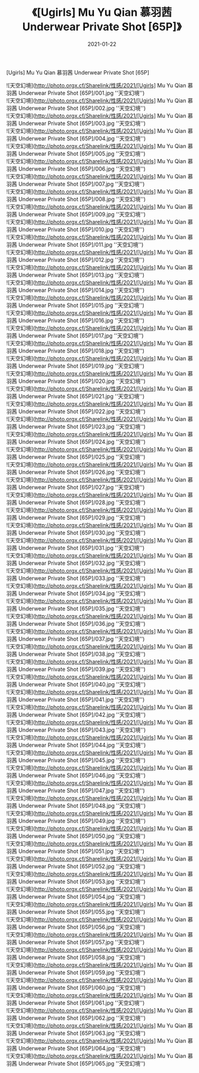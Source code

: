 ﻿---
layout: post
title:  《[Ugirls] Mu Yu Qian 慕羽茜 Underwear Private Shot [65P]》
date:   2021-01-22
img: http://photo.orgx.cf/Sharelink/性感/2021/[Ugirls] Mu Yu Qian 慕羽茜 Underwear Private Shot [65P]/000.jpg
categories: [美女, 性感, 泳衣]
---

[Ugirls] Mu Yu Qian 慕羽茜 Underwear Private Shot [65P]



![天空幻境](http://photo.orgx.cf/Sharelink/性感/2021/[Ugirls] Mu Yu Qian 慕羽茜 Underwear Private Shot [65P]/001.jpg ''天空幻境'') <br>
![天空幻境](http://photo.orgx.cf/Sharelink/性感/2021/[Ugirls] Mu Yu Qian 慕羽茜 Underwear Private Shot [65P]/002.jpg ''天空幻境'') <br>
![天空幻境](http://photo.orgx.cf/Sharelink/性感/2021/[Ugirls] Mu Yu Qian 慕羽茜 Underwear Private Shot [65P]/003.jpg ''天空幻境'') <br>
![天空幻境](http://photo.orgx.cf/Sharelink/性感/2021/[Ugirls] Mu Yu Qian 慕羽茜 Underwear Private Shot [65P]/004.jpg ''天空幻境'') <br>
![天空幻境](http://photo.orgx.cf/Sharelink/性感/2021/[Ugirls] Mu Yu Qian 慕羽茜 Underwear Private Shot [65P]/005.jpg ''天空幻境'') <br>
![天空幻境](http://photo.orgx.cf/Sharelink/性感/2021/[Ugirls] Mu Yu Qian 慕羽茜 Underwear Private Shot [65P]/006.jpg ''天空幻境'') <br>
![天空幻境](http://photo.orgx.cf/Sharelink/性感/2021/[Ugirls] Mu Yu Qian 慕羽茜 Underwear Private Shot [65P]/007.jpg ''天空幻境'') <br>
![天空幻境](http://photo.orgx.cf/Sharelink/性感/2021/[Ugirls] Mu Yu Qian 慕羽茜 Underwear Private Shot [65P]/008.jpg ''天空幻境'') <br>
![天空幻境](http://photo.orgx.cf/Sharelink/性感/2021/[Ugirls] Mu Yu Qian 慕羽茜 Underwear Private Shot [65P]/009.jpg ''天空幻境'') <br>
![天空幻境](http://photo.orgx.cf/Sharelink/性感/2021/[Ugirls] Mu Yu Qian 慕羽茜 Underwear Private Shot [65P]/010.jpg ''天空幻境'') <br>
![天空幻境](http://photo.orgx.cf/Sharelink/性感/2021/[Ugirls] Mu Yu Qian 慕羽茜 Underwear Private Shot [65P]/011.jpg ''天空幻境'') <br>
![天空幻境](http://photo.orgx.cf/Sharelink/性感/2021/[Ugirls] Mu Yu Qian 慕羽茜 Underwear Private Shot [65P]/012.jpg ''天空幻境'') <br>
![天空幻境](http://photo.orgx.cf/Sharelink/性感/2021/[Ugirls] Mu Yu Qian 慕羽茜 Underwear Private Shot [65P]/013.jpg ''天空幻境'') <br>
![天空幻境](http://photo.orgx.cf/Sharelink/性感/2021/[Ugirls] Mu Yu Qian 慕羽茜 Underwear Private Shot [65P]/014.jpg ''天空幻境'') <br>
![天空幻境](http://photo.orgx.cf/Sharelink/性感/2021/[Ugirls] Mu Yu Qian 慕羽茜 Underwear Private Shot [65P]/015.jpg ''天空幻境'') <br>
![天空幻境](http://photo.orgx.cf/Sharelink/性感/2021/[Ugirls] Mu Yu Qian 慕羽茜 Underwear Private Shot [65P]/016.jpg ''天空幻境'') <br>
![天空幻境](http://photo.orgx.cf/Sharelink/性感/2021/[Ugirls] Mu Yu Qian 慕羽茜 Underwear Private Shot [65P]/017.jpg ''天空幻境'') <br>
![天空幻境](http://photo.orgx.cf/Sharelink/性感/2021/[Ugirls] Mu Yu Qian 慕羽茜 Underwear Private Shot [65P]/018.jpg ''天空幻境'') <br>
![天空幻境](http://photo.orgx.cf/Sharelink/性感/2021/[Ugirls] Mu Yu Qian 慕羽茜 Underwear Private Shot [65P]/019.jpg ''天空幻境'') <br>
![天空幻境](http://photo.orgx.cf/Sharelink/性感/2021/[Ugirls] Mu Yu Qian 慕羽茜 Underwear Private Shot [65P]/020.jpg ''天空幻境'') <br>
![天空幻境](http://photo.orgx.cf/Sharelink/性感/2021/[Ugirls] Mu Yu Qian 慕羽茜 Underwear Private Shot [65P]/021.jpg ''天空幻境'') <br>
![天空幻境](http://photo.orgx.cf/Sharelink/性感/2021/[Ugirls] Mu Yu Qian 慕羽茜 Underwear Private Shot [65P]/022.jpg ''天空幻境'') <br>
![天空幻境](http://photo.orgx.cf/Sharelink/性感/2021/[Ugirls] Mu Yu Qian 慕羽茜 Underwear Private Shot [65P]/023.jpg ''天空幻境'') <br>
![天空幻境](http://photo.orgx.cf/Sharelink/性感/2021/[Ugirls] Mu Yu Qian 慕羽茜 Underwear Private Shot [65P]/024.jpg ''天空幻境'') <br>
![天空幻境](http://photo.orgx.cf/Sharelink/性感/2021/[Ugirls] Mu Yu Qian 慕羽茜 Underwear Private Shot [65P]/025.jpg ''天空幻境'') <br>
![天空幻境](http://photo.orgx.cf/Sharelink/性感/2021/[Ugirls] Mu Yu Qian 慕羽茜 Underwear Private Shot [65P]/026.jpg ''天空幻境'') <br>
![天空幻境](http://photo.orgx.cf/Sharelink/性感/2021/[Ugirls] Mu Yu Qian 慕羽茜 Underwear Private Shot [65P]/027.jpg ''天空幻境'') <br>
![天空幻境](http://photo.orgx.cf/Sharelink/性感/2021/[Ugirls] Mu Yu Qian 慕羽茜 Underwear Private Shot [65P]/028.jpg ''天空幻境'') <br>
![天空幻境](http://photo.orgx.cf/Sharelink/性感/2021/[Ugirls] Mu Yu Qian 慕羽茜 Underwear Private Shot [65P]/029.jpg ''天空幻境'') <br>
![天空幻境](http://photo.orgx.cf/Sharelink/性感/2021/[Ugirls] Mu Yu Qian 慕羽茜 Underwear Private Shot [65P]/030.jpg ''天空幻境'') <br>
![天空幻境](http://photo.orgx.cf/Sharelink/性感/2021/[Ugirls] Mu Yu Qian 慕羽茜 Underwear Private Shot [65P]/031.jpg ''天空幻境'') <br>
![天空幻境](http://photo.orgx.cf/Sharelink/性感/2021/[Ugirls] Mu Yu Qian 慕羽茜 Underwear Private Shot [65P]/032.jpg ''天空幻境'') <br>
![天空幻境](http://photo.orgx.cf/Sharelink/性感/2021/[Ugirls] Mu Yu Qian 慕羽茜 Underwear Private Shot [65P]/033.jpg ''天空幻境'') <br>
![天空幻境](http://photo.orgx.cf/Sharelink/性感/2021/[Ugirls] Mu Yu Qian 慕羽茜 Underwear Private Shot [65P]/034.jpg ''天空幻境'') <br>
![天空幻境](http://photo.orgx.cf/Sharelink/性感/2021/[Ugirls] Mu Yu Qian 慕羽茜 Underwear Private Shot [65P]/035.jpg ''天空幻境'') <br>
![天空幻境](http://photo.orgx.cf/Sharelink/性感/2021/[Ugirls] Mu Yu Qian 慕羽茜 Underwear Private Shot [65P]/036.jpg ''天空幻境'') <br>
![天空幻境](http://photo.orgx.cf/Sharelink/性感/2021/[Ugirls] Mu Yu Qian 慕羽茜 Underwear Private Shot [65P]/037.jpg ''天空幻境'') <br>
![天空幻境](http://photo.orgx.cf/Sharelink/性感/2021/[Ugirls] Mu Yu Qian 慕羽茜 Underwear Private Shot [65P]/038.jpg ''天空幻境'') <br>
![天空幻境](http://photo.orgx.cf/Sharelink/性感/2021/[Ugirls] Mu Yu Qian 慕羽茜 Underwear Private Shot [65P]/039.jpg ''天空幻境'') <br>
![天空幻境](http://photo.orgx.cf/Sharelink/性感/2021/[Ugirls] Mu Yu Qian 慕羽茜 Underwear Private Shot [65P]/040.jpg ''天空幻境'') <br>
![天空幻境](http://photo.orgx.cf/Sharelink/性感/2021/[Ugirls] Mu Yu Qian 慕羽茜 Underwear Private Shot [65P]/041.jpg ''天空幻境'') <br>
![天空幻境](http://photo.orgx.cf/Sharelink/性感/2021/[Ugirls] Mu Yu Qian 慕羽茜 Underwear Private Shot [65P]/042.jpg ''天空幻境'') <br>
![天空幻境](http://photo.orgx.cf/Sharelink/性感/2021/[Ugirls] Mu Yu Qian 慕羽茜 Underwear Private Shot [65P]/043.jpg ''天空幻境'') <br>
![天空幻境](http://photo.orgx.cf/Sharelink/性感/2021/[Ugirls] Mu Yu Qian 慕羽茜 Underwear Private Shot [65P]/044.jpg ''天空幻境'') <br>
![天空幻境](http://photo.orgx.cf/Sharelink/性感/2021/[Ugirls] Mu Yu Qian 慕羽茜 Underwear Private Shot [65P]/045.jpg ''天空幻境'') <br>
![天空幻境](http://photo.orgx.cf/Sharelink/性感/2021/[Ugirls] Mu Yu Qian 慕羽茜 Underwear Private Shot [65P]/046.jpg ''天空幻境'') <br>
![天空幻境](http://photo.orgx.cf/Sharelink/性感/2021/[Ugirls] Mu Yu Qian 慕羽茜 Underwear Private Shot [65P]/047.jpg ''天空幻境'') <br>
![天空幻境](http://photo.orgx.cf/Sharelink/性感/2021/[Ugirls] Mu Yu Qian 慕羽茜 Underwear Private Shot [65P]/048.jpg ''天空幻境'') <br>
![天空幻境](http://photo.orgx.cf/Sharelink/性感/2021/[Ugirls] Mu Yu Qian 慕羽茜 Underwear Private Shot [65P]/049.jpg ''天空幻境'') <br>
![天空幻境](http://photo.orgx.cf/Sharelink/性感/2021/[Ugirls] Mu Yu Qian 慕羽茜 Underwear Private Shot [65P]/050.jpg ''天空幻境'') <br>
![天空幻境](http://photo.orgx.cf/Sharelink/性感/2021/[Ugirls] Mu Yu Qian 慕羽茜 Underwear Private Shot [65P]/051.jpg ''天空幻境'') <br>
![天空幻境](http://photo.orgx.cf/Sharelink/性感/2021/[Ugirls] Mu Yu Qian 慕羽茜 Underwear Private Shot [65P]/052.jpg ''天空幻境'') <br>
![天空幻境](http://photo.orgx.cf/Sharelink/性感/2021/[Ugirls] Mu Yu Qian 慕羽茜 Underwear Private Shot [65P]/053.jpg ''天空幻境'') <br>
![天空幻境](http://photo.orgx.cf/Sharelink/性感/2021/[Ugirls] Mu Yu Qian 慕羽茜 Underwear Private Shot [65P]/054.jpg ''天空幻境'') <br>
![天空幻境](http://photo.orgx.cf/Sharelink/性感/2021/[Ugirls] Mu Yu Qian 慕羽茜 Underwear Private Shot [65P]/055.jpg ''天空幻境'') <br>
![天空幻境](http://photo.orgx.cf/Sharelink/性感/2021/[Ugirls] Mu Yu Qian 慕羽茜 Underwear Private Shot [65P]/056.jpg ''天空幻境'') <br>
![天空幻境](http://photo.orgx.cf/Sharelink/性感/2021/[Ugirls] Mu Yu Qian 慕羽茜 Underwear Private Shot [65P]/057.jpg ''天空幻境'') <br>
![天空幻境](http://photo.orgx.cf/Sharelink/性感/2021/[Ugirls] Mu Yu Qian 慕羽茜 Underwear Private Shot [65P]/058.jpg ''天空幻境'') <br>
![天空幻境](http://photo.orgx.cf/Sharelink/性感/2021/[Ugirls] Mu Yu Qian 慕羽茜 Underwear Private Shot [65P]/059.jpg ''天空幻境'') <br>
![天空幻境](http://photo.orgx.cf/Sharelink/性感/2021/[Ugirls] Mu Yu Qian 慕羽茜 Underwear Private Shot [65P]/060.jpg ''天空幻境'') <br>
![天空幻境](http://photo.orgx.cf/Sharelink/性感/2021/[Ugirls] Mu Yu Qian 慕羽茜 Underwear Private Shot [65P]/061.jpg ''天空幻境'') <br>
![天空幻境](http://photo.orgx.cf/Sharelink/性感/2021/[Ugirls] Mu Yu Qian 慕羽茜 Underwear Private Shot [65P]/062.jpg ''天空幻境'') <br>
![天空幻境](http://photo.orgx.cf/Sharelink/性感/2021/[Ugirls] Mu Yu Qian 慕羽茜 Underwear Private Shot [65P]/063.jpg ''天空幻境'') <br>
![天空幻境](http://photo.orgx.cf/Sharelink/性感/2021/[Ugirls] Mu Yu Qian 慕羽茜 Underwear Private Shot [65P]/064.jpg ''天空幻境'') <br>
![天空幻境](http://photo.orgx.cf/Sharelink/性感/2021/[Ugirls] Mu Yu Qian 慕羽茜 Underwear Private Shot [65P]/065.jpg ''天空幻境'') <br>